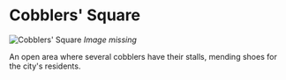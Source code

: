 # Cobblers' Square

![Cobblers' Square](../../assets/buildings/cobblers_square.png)
*Image missing*

An open area where several cobblers have their stalls, mending shoes for the city's residents.
